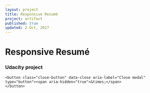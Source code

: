 ```yaml
---
layout: project
title: Responsive Resumé
project: artifact
published: true
updated: 2 Oct, 2017
---
```


<div class="large reveal reflection" id="responsiveResume" data-reveal>
    <h1>Responsive Resumé</h1>
    <h3>Udacity project</h3>

    <button class="close-button" data-close aria-label="Close modal" type="button"><span aria-hidden="true">&times;</span>
    </button>
</div>